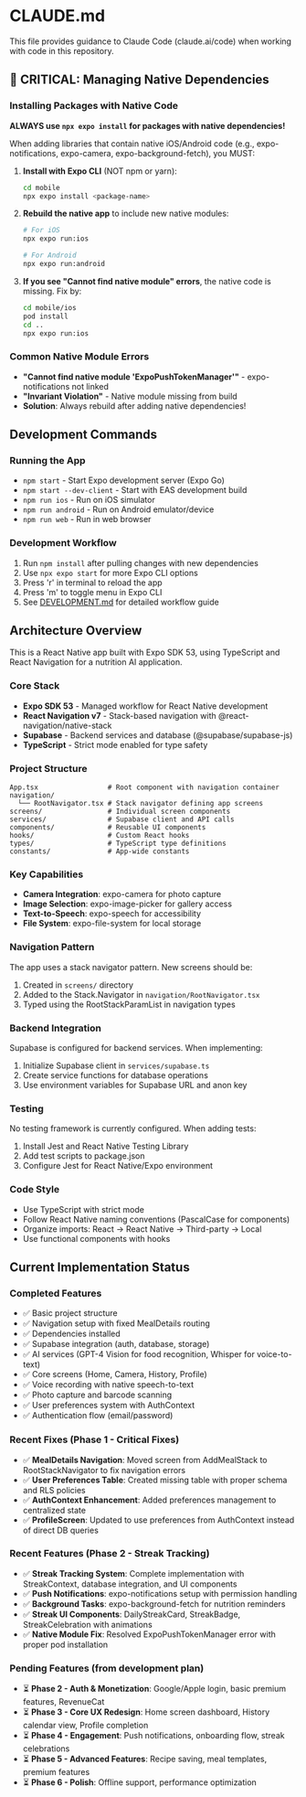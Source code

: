# CLAUDE.md

This file provides guidance to Claude Code (claude.ai/code) when working with code in this repository.

## 🚨 CRITICAL: Managing Native Dependencies

### Installing Packages with Native Code

**ALWAYS use `npx expo install` for packages with native dependencies!**

When adding libraries that contain native iOS/Android code (e.g., expo-notifications, expo-camera, expo-background-fetch), you MUST:

1. **Install with Expo CLI** (NOT npm or yarn):
   ```bash
   cd mobile
   npx expo install <package-name>
   ```

2. **Rebuild the native app** to include new native modules:
   ```bash
   # For iOS
   npx expo run:ios
   
   # For Android
   npx expo run:android
   ```

3. **If you see "Cannot find native module" errors**, the native code is missing. Fix by:
   ```bash
   cd mobile/ios
   pod install
   cd ..
   npx expo run:ios
   ```

### Common Native Module Errors

- **"Cannot find native module 'ExpoPushTokenManager'"** - expo-notifications not linked
- **"Invariant Violation"** - Native module missing from build
- **Solution**: Always rebuild after adding native dependencies!

## Development Commands

### Running the App

- `npm start` - Start Expo development server (Expo Go)
- `npm start --dev-client` - Start with EAS development build
- `npm run ios` - Run on iOS simulator
- `npm run android` - Run on Android emulator/device
- `npm run web` - Run in web browser

### Development Workflow

1. Run `npm install` after pulling changes with new dependencies
2. Use `npx expo start` for more Expo CLI options
3. Press 'r' in terminal to reload the app
4. Press 'm' to toggle menu in Expo CLI
5. See [DEVELOPMENT.md](./DEVELOPMENT.md) for detailed workflow guide

## Architecture Overview

This is a React Native app built with Expo SDK 53, using TypeScript and React Navigation for a nutrition AI application.

### Core Stack

- **Expo SDK 53** - Managed workflow for React Native development
- **React Navigation v7** - Stack-based navigation with @react-navigation/native-stack
- **Supabase** - Backend services and database (@supabase/supabase-js)
- **TypeScript** - Strict mode enabled for type safety

### Project Structure

```
App.tsx                 # Root component with navigation container
navigation/
  └── RootNavigator.tsx # Stack navigator defining app screens
screens/                # Individual screen components
services/               # Supabase client and API calls
components/             # Reusable UI components
hooks/                  # Custom React hooks
types/                  # TypeScript type definitions
constants/              # App-wide constants
```

### Key Capabilities

- **Camera Integration**: expo-camera for photo capture
- **Image Selection**: expo-image-picker for gallery access
- **Text-to-Speech**: expo-speech for accessibility
- **File System**: expo-file-system for local storage

### Navigation Pattern

The app uses a stack navigator pattern. New screens should be:

1. Created in `screens/` directory
2. Added to the Stack.Navigator in `navigation/RootNavigator.tsx`
3. Typed using the RootStackParamList in navigation types

### Backend Integration

Supabase is configured for backend services. When implementing:

1. Initialize Supabase client in `services/supabase.ts`
2. Create service functions for database operations
3. Use environment variables for Supabase URL and anon key

### Testing

No testing framework is currently configured. When adding tests:

1. Install Jest and React Native Testing Library
2. Add test scripts to package.json
3. Configure Jest for React Native/Expo environment

### Code Style

- Use TypeScript with strict mode
- Follow React Native naming conventions (PascalCase for components)
- Organize imports: React → React Native → Third-party → Local
- Use functional components with hooks

## Current Implementation Status

### Completed Features
- ✅ Basic project structure
- ✅ Navigation setup with fixed MealDetails routing
- ✅ Dependencies installed
- ✅ Supabase integration (auth, database, storage)
- ✅ AI services (GPT-4 Vision for food recognition, Whisper for voice-to-text)
- ✅ Core screens (Home, Camera, History, Profile)
- ✅ Voice recording with native speech-to-text
- ✅ Photo capture and barcode scanning
- ✅ User preferences system with AuthContext
- ✅ Authentication flow (email/password)

### Recent Fixes (Phase 1 - Critical Fixes)
- ✅ **MealDetails Navigation**: Moved screen from AddMealStack to RootStackNavigator to fix navigation errors
- ✅ **User Preferences Table**: Created missing table with proper schema and RLS policies
- ✅ **AuthContext Enhancement**: Added preferences management to centralized state
- ✅ **ProfileScreen**: Updated to use preferences from AuthContext instead of direct DB queries

### Recent Features (Phase 2 - Streak Tracking)
- ✅ **Streak Tracking System**: Complete implementation with StreakContext, database integration, and UI components
- ✅ **Push Notifications**: expo-notifications setup with permission handling
- ✅ **Background Tasks**: expo-background-fetch for nutrition reminders
- ✅ **Streak UI Components**: DailyStreakCard, StreakBadge, StreakCelebration with animations
- ✅ **Native Module Fix**: Resolved ExpoPushTokenManager error with proper pod installation

### Pending Features (from development plan)
- ⏳ **Phase 2 - Auth & Monetization**: Google/Apple login, basic premium features, RevenueCat
- ⏳ **Phase 3 - Core UX Redesign**: Home screen dashboard, History calendar view, Profile completion
- ⏳ **Phase 4 - Engagement**: Push notifications, onboarding flow, streak celebrations
- ⏳ **Phase 5 - Advanced Features**: Recipe saving, meal templates, premium features
- ⏳ **Phase 6 - Polish**: Offline support, performance optimization
